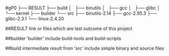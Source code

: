 #gP0
├── RESULT
├── build
│   ├── binutils
│   ├── gcc
│   ├── glibc
│   └── kernel
├── builder
└── src
    ├── binutils-2.14
    ├── gcc-2.95.3
    ├── glibc-2.3.1
    └── linux-2.4.20

##RESULT
link or files which are last outcome of this project

##builder
'builder' include build-tools and build-scripts 

##build
intermediate result from 'src'
include simple binary and source files



